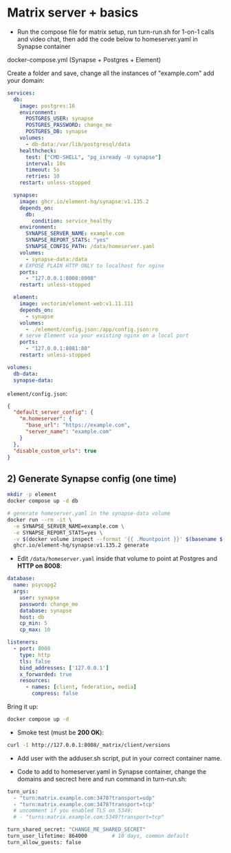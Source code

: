 # Matrix server + basics

- Run the compose file for matrix setup, run turn-run.sh for 1-on-1 calls and video chat, then add the code below to homeserver.yaml in Synapse container

docker-compose.yml (Synapse + Postgres + Element)

Create a folder and save, change all the instances of "example.com" add your domain:

```yaml
services:
  db:
    image: postgres:16
    environment:
      POSTGRES_USER: synapse
      POSTGRES_PASSWORD: change_me
      POSTGRES_DB: synapse
    volumes:
      - db-data:/var/lib/postgresql/data
    healthcheck:
      test: ["CMD-SHELL", "pg_isready -U synapse"]
      interval: 10s
      timeout: 5s
      retries: 10
    restart: unless-stopped

  synapse:
    image: ghcr.io/element-hq/synapse:v1.135.2
    depends_on:
      db:
        condition: service_healthy
    environment:
      SYNAPSE_SERVER_NAME: example.com 
      SYNAPSE_REPORT_STATS: "yes"
      SYNAPSE_CONFIG_PATH: /data/homeserver.yaml
    volumes:
      - synapse-data:/data
    # EXPOSE PLAIN HTTP ONLY to localhost for nginx
    ports:
      - "127.0.0.1:8008:8008"
    restart: unless-stopped

  element:
    image: vectorim/element-web:v1.11.111
    depends_on:
      - synapse
    volumes:
      - ./element/config.json:/app/config.json:ro
    # serve Element via your existing nginx on a local port
    ports:
      - "127.0.0.1:8081:80"
    restart: unless-stopped

volumes:
  db-data:
  synapse-data:
```

`element/config.json`:

```json
{
  "default_server_config": {
    "m.homeserver": {
      "base_url": "https://example.com",
      "server_name": "example.com"
    }
  },
  "disable_custom_urls": true
}
```

## 2) Generate Synapse config (one time)

```bash
mkdir -p element
docker compose up -d db

# generate homeserver.yaml in the synapse-data volume
docker run --rm -it \
  -e SYNAPSE_SERVER_NAME=example.com \
  -e SYNAPSE_REPORT_STATS=yes \
  -v $(docker volume inspect --format '{{ .Mountpoint }}' $(basename $(pwd))_synapse-data):/data \
  ghcr.io/element-hq/synapse:v1.135.2 generate
```

- Edit `/data/homeserver.yaml` inside that volume to point at Postgres and **HTTP on 8008**:

```yaml
database:
  name: psycopg2
  args:
    user: synapse
    password: change_me
    database: synapse
    host: db
    cp_min: 5
    cp_max: 10

listeners:
  - port: 8008
    type: http
    tls: false
    bind_addresses: ['127.0.0.1']
    x_forwarded: true
    resources:
      - names: [client, federation, media]
        compress: false
```

Bring it up:

```bash
docker compose up -d
```

- Smoke test (must be **200 OK**):

```bash
curl -I http://127.0.0.1:8008/_matrix/client/versions
```

- Add user with the adduser.sh script, put in your correct container name.

- Code to add to homeserver.yaml in Synapse container, change the domains and secrect here and run command in turn-run.sh:
```bash
turn_uris:
  - "turn:matrix.example.com:3478?transport=udp"
  - "turn:matrix.example.com:3478?transport=tcp"
  # uncomment if you enabled TLS on 5349:
  # - "turns:matrix.example.com:5349?transport=tcp"

turn_shared_secret: "CHANGE_ME_SHARED_SECRET"
turn_user_lifetime: 864000        # 10 days, common default
turn_allow_guests: false
```
